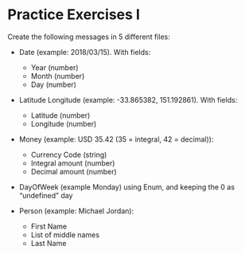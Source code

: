 # Practice Exercises I

Create the following messages in 5 different files:

- Date (example: 2018/03/15). With fields:
  - Year (number)
  - Month (number)
  - Day (number)

- Latitude Longitude (example: -33.865382, 151.192861). With fields:
  - Latitude (number)
  - Longitude (number)

- Money (example: USD 35.42  (35 = integral, 42 = decimal)):
  - Currency Code (string)
  - Integral amount (number)
  - Decimal amount (number)

- DayOfWeek (example Monday) using Enum, and keeping the 0 as “undefined” day

- Person (example: Michael Jordan):
  - First Name
  - List of middle names
  - Last Name